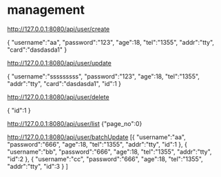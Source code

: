 # management

http://127.0.0.1:8080/api/user/create

{
    "username":"aa",
    "password":"123",
    "age":18,
    "tel":"1355",
    "addr":"tty",
    "card":"dasdasda1"
}

http://127.0.0.1:8080/api/user/update

{
    "username":"sssssssss",
    "password":"123",
    "age":18,
    "tel":"1355",
    "addr":"tty",
    "card":"dasdasda1",
    "id":1
}

http://127.0.0.1:8080/api/user/delete

{
    "id":1
}

http://127.0.0.1:8080/api/user/list
{"page_no":0}


http://127.0.0.1:8080/api/user/batchUpdate
[{
    "username":"aa",
    "password":"666",
    "age":18,
    "tel":"1355",
    "addr":"tty",
    "id":1
},
{
    "username":"bb",
    "password":"666",
    "age":18,
    "tel":"1355",
    "addr":"tty",
    "id":2
},
{
    "username":"cc",
    "password":"666",
    "age":18,
    "tel":"1355",
    "addr":"tty",
    "id":3
}
]